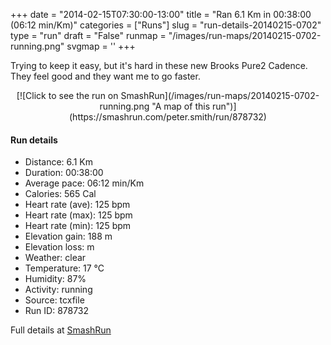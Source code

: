 +++
date = "2014-02-15T07:30:00-13:00"
title = "Ran 6.1 Km in 00:38:00 (06:12 min/Km)"
categories = ["Runs"]
slug = "run-details-20140215-0702"
type = "run"
draft = "False"
runmap = "/images/run-maps/20140215-0702-running.png"
svgmap = '<polyline points="0 53, 4 47, 13 49, 16 47, 24 35, 33 39, 44 45, 61 49, 62 51, 65 55, 71 58, 79 67, 83 67, 84 66, 95 60, 99 50, 94 41, 86 41, 80 44, 77 47, 72 50, 70 55, 70 56, 71 58, 77 65, 81 67, 95 60, 99 49, 95 41, 99 37, 100 32, 75 39, 71 44, 69 50, 64 54, 56 48, 43 46, 24 35, 19 43, 14 48, 4 46, 0 52">'
+++

Trying to keep it easy, but it's hard in these new Brooks Pure2 Cadence. They feel good and they want me to go faster. 



<!--more-->

<center>
[![Click to see the run on SmashRun](/images/run-maps/20140215-0702-running.png "A map of this run")](https://smashrun.com/peter.smith/run/878732)
</center>

#### Run details

* Distance: 6.1 Km
* Duration: 00:38:00
* Average pace: 06:12 min/Km
* Calories: 565 Cal
* Heart rate (ave): 125 bpm
* Heart rate (max): 125 bpm
* Heart rate (min): 125 bpm
* Elevation gain: 188 m
* Elevation loss:  m
* Weather: clear
* Temperature: 17 &deg;C
* Humidity: 87%
* Activity: running
* Source: tcxfile
* Run ID: 878732

Full details at [SmashRun](https://smashrun.com/peter.smith/run/878732)
